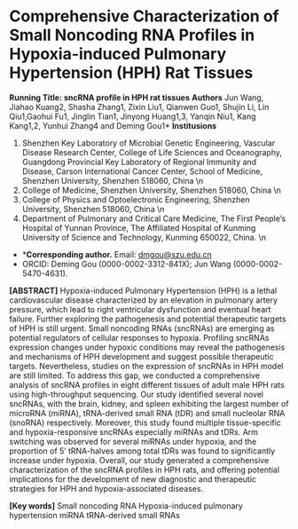 # Comprehensive Characterization of Small Noncoding RNA Profiles in Hypoxia-induced Pulmonary Hypertension (HPH) Rat Tissues
**Running Title: sncRNA profile in HPH rat tissues**
**Authors**
Jun Wang, Jiahao Kuang2, Shasha Zhang1, Zixin Liu1, Qianwen Guo1, Shujin Li, Lin Qiu1,Gaohui Fu1, Jinglin Tian1, Jinyong Huang1,3, Yanqin Niu1, Kang Kang1,2, Yunhui Zhang4 and Deming Gou1*
**Institusions**
1. Shenzhen Key Laboratory of Microbial Genetic Engineering, Vascular Disease Research Center, College of Life Sciences and Oceanography, Guangdong Provincial Key Laboratory of Regional Immunity and Disease, Carson International Cancer Center, School of Medicine, Shenzhen University, Shenzhen 518060, China \n
2. College of Medicine, Shenzhen University, Shenzhen 518060, China \n
3. College of Physics and Optoelectronic Engineering, Shenzhen University, Shenzhen 518060, China \n
4. Department of Pulmonary and Critical Care Medicine, The First People’s Hospital of Yunnan Province, The Affiliated Hospital of Kunming University of Science and Technology, Kunming 650022, China. \n
- ***Corresponding author.** Email: dmgou@szu.edu.cn
- ORCID: Deming Gou (0000-0002-3312-841X); Jun Wang (0000-0002-5470-4631).

**[ABSTRACT]**
Hypoxia-induced Pulmonary Hypertension (HPH) is a lethal cardiovascular disease characterized by an elevation in pulmonary artery pressure, which lead to right ventricular dysfunction and eventual heart failure. Further exploring the pathogenesis and potential therapeutic targets of HPH is still urgent. Small noncoding RNAs (sncRNAs) are emerging as potential regulators of cellular responses to hypoxia. Profiling sncRNAs expression changes under hypoxic conditions may reveal the pathogenesis and mechanisms of HPH development and suggest possible therapeutic targets. Nevertheless, studies on the expression of sncRNAs in HPH model are still limited. To address this gap, we conducted a comprehensive analysis of sncRNA profiles in eight different tissues of adult male HPH rats using high-throughput sequencing. Our study identified several novel sncRNAs, with the brain, kidney, and spleen exhibiting the largest number of microRNA (miRNA), tRNA-derived small RNA (tDR) and small nucleolar RNA (snoRNA) respectively. Moreover, this study found multiple tissue-specific and hypoxia-responsive sncRNAs especially miRNAs and tDRs. Arm switching was observed for several miRNAs under hypoxia, and the proportion of 5’ tRNA-halves among total tDRs was found to significantly increase under hypoxia. Overall, our study generated a comprehensive characterization of the sncRNA profiles in HPH rats, and offering potential implications for the development of new diagnostic and therapeutic strategies for HPH and hypoxia-associated diseases.

**[Key words]**
Small noncoding RNA  Hypoxia-induced pulmonary hypertension  miRNA  tRNA-derived small RNAs


